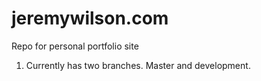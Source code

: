 # jeremywilson.com
Repo for personal portfolio site

1.  Currently has two branches.  Master and development.
